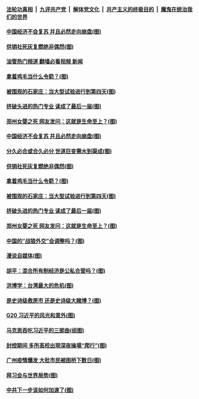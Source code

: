 ####  [法轮功真相](../../../../basic/blob/master/README.md?t=11190802) &nbsp;|&nbsp; [九评共产党](../../../../9ping.md/blob/master/README.md?t=11190802) &nbsp;|&nbsp; [解体党文化](../../../../jtdwh.md/blob/master/README.md?t=11190802)  &nbsp;|&nbsp; [共产主义的终极目的](../../../../gczydzjmd.md/blob/master/README.md?t=11190802) &nbsp;|&nbsp; [魔鬼在统治我们的世界](../../../../mgztzwmdsj.md/blob/master/README.md?t=11190802) 

#### [中国经济不会复苏 并且必然走向崩盘(图)](../pages/p4/1022033.md?t=11190802) 

#### [供销社死灰复燃绝非偶然(图)](../pages/p4/1022030.md?t=11190802) 

#### [油管热门频道 翻墙必看视频 新闻](http://129.146.143.75:81/youtube.html?11190802)

#### [拿着鸡毛当什么令箭？(图)](../pages/p4/1022036.md?t=11190802) 

#### [被围观的石家庄：当大型试验进行到第四天(图)](../pages/p4/1021945.md?t=11190802) 

#### [挤破头进的热门专业 读成了最后一届(图)](../pages/p4/1021958.md?t=11190802) 

#### [郑州女婴之死 网友发问：这就是生命至上？(图)](../pages/p4/1021948.md?t=11190802) 

#### [中国经济不会复苏 并且必然走向崩盘(图)](../pages/p4/1022033.md?t=11190802) 

#### [分久必合或合久必分 世道巨变需水到渠成(图)](../pages/p4/1022035.md?t=11190802) 

#### [供销社死灰复燃绝非偶然(图)](../pages/p4/1022030.md?t=11190802) 

#### [拿着鸡毛当什么令箭？(图)](../pages/p4/1022036.md?t=11190802) 


#### [被围观的石家庄：当大型试验进行到第四天(图)](../pages/p4/1021945.md?t=11190802) 

#### [挤破头进的热门专业 读成了最后一届(图)](../pages/p4/1021958.md?t=11190802) 

#### [郑州女婴之死 网友发问：这就是生命至上？(图)](../pages/p4/1021948.md?t=11190802) 

#### [中国的“战狼外交”会调整吗？(图)](../pages/p4/1021943.md?t=11190802) 

#### [漫说自媒体(图)](../pages/p4/1021909.md?t=11190802) 

#### [胡平：混合所有制经济是公私合营吗？(图)](../pages/p4/1021893.md?t=11190802) 

#### [洪博学：台湾最大的危机(图)](../pages/p4/1021890.md?t=11190802) 

#### [是史诗级救房市 还是史诗级大赌博？(图)](../pages/p4/1021889.md?t=11190802) 

#### [G20 习近平的风光和意外(图)](../pages/p4/1021887.md?t=11190802) 

#### [马克思吞吃习近平的三部曲(组图)](../pages/p4/1021342.md?t=11190802) 


#### [封控期间 多所高校出現深夜操場“爬行”(图)](../pages/p4/1021757.md?t=11190802) 

#### [广州疫情爆发 大批市民被困桥下数日(图)](../pages/p4/1021758.md?t=11190802) 

#### [拜习会与世界局势(图)](../pages/p4/1021798.md?t=11190802) 

#### [中共下一步该如何加速了(图)](../pages/p4/1021794.md?t=11190802) 

<img src='http://gfw-breaker.win/goodnews/indexes/p4.md' width='0px' height='0px'/>
